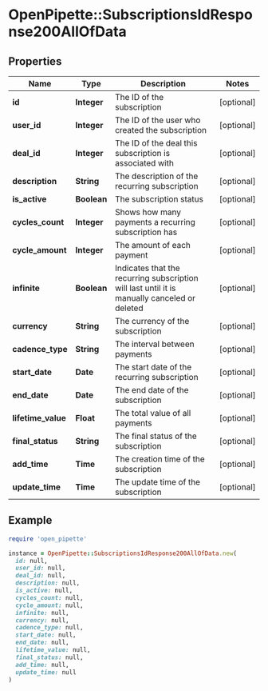 # OpenPipette::SubscriptionsIdResponse200AllOfData

## Properties

| Name | Type | Description | Notes |
| ---- | ---- | ----------- | ----- |
| **id** | **Integer** | The ID of the subscription | [optional] |
| **user_id** | **Integer** | The ID of the user who created the subscription | [optional] |
| **deal_id** | **Integer** | The ID of the deal this subscription is associated with | [optional] |
| **description** | **String** | The description of the recurring subscription | [optional] |
| **is_active** | **Boolean** | The subscription status | [optional] |
| **cycles_count** | **Integer** | Shows how many payments a recurring subscription has | [optional] |
| **cycle_amount** | **Integer** | The amount of each payment | [optional] |
| **infinite** | **Boolean** | Indicates that the recurring subscription will last until it is manually canceled or deleted | [optional] |
| **currency** | **String** | The currency of the subscription | [optional] |
| **cadence_type** | **String** | The interval between payments | [optional] |
| **start_date** | **Date** | The start date of the recurring subscription | [optional] |
| **end_date** | **Date** | The end date of the subscription | [optional] |
| **lifetime_value** | **Float** | The total value of all payments | [optional] |
| **final_status** | **String** | The final status of the subscription | [optional] |
| **add_time** | **Time** | The creation time of the subscription | [optional] |
| **update_time** | **Time** | The update time of the subscription | [optional] |

## Example

```ruby
require 'open_pipette'

instance = OpenPipette::SubscriptionsIdResponse200AllOfData.new(
  id: null,
  user_id: null,
  deal_id: null,
  description: null,
  is_active: null,
  cycles_count: null,
  cycle_amount: null,
  infinite: null,
  currency: null,
  cadence_type: null,
  start_date: null,
  end_date: null,
  lifetime_value: null,
  final_status: null,
  add_time: null,
  update_time: null
)
```

